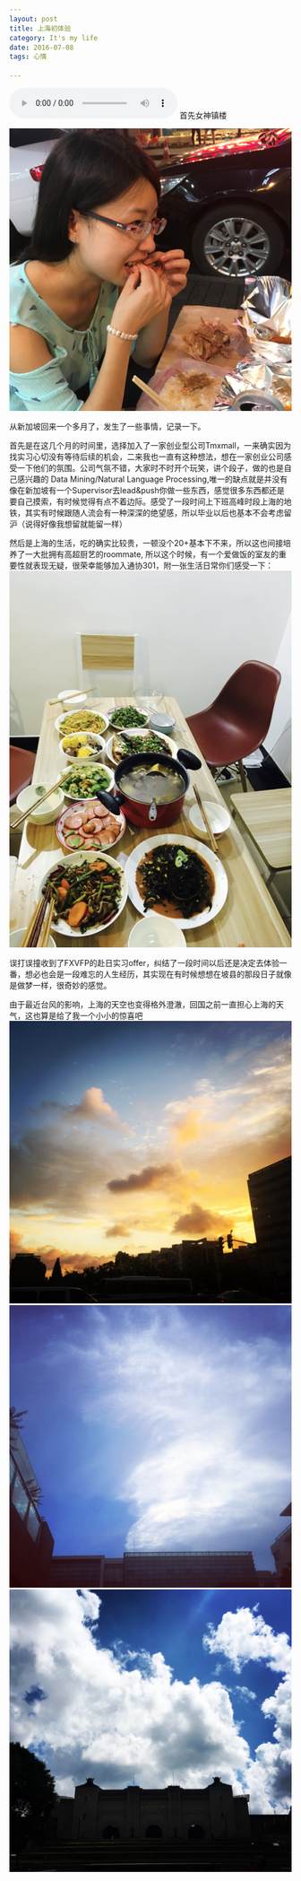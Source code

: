 ```yaml
---
layout: post
title: 上海初体验
category: It's my life
date: 2016-07-08
tags: 心情

---
```

<audio autoplay controls="controls">
  <source type="audio/mpeg" src="/res/my_music/Cross_Every_River.mp3"></source>
  
  <p>Your browser does not support the audio element.</p>
</audio>
首先女神镇楼

![](/res/my_image/16-07-08-04.JPG)

从新加坡回来一个多月了，发生了一些事情，记录一下。

首先是在这几个月的时间里，选择加入了一家创业型公司Tmxmall，一来确实因为找实习心切没有等待后续的机会，二来我也一直有这种想法，想在一家创业公司感受一下他们的氛围。公司气氛不错，大家时不时开个玩笑，讲个段子，做的也是自己感兴趣的 Data Mining/Natural Language Processing,唯一的缺点就是并没有像在新加坡有一个Supervisor去lead&push你做一些东西，感觉很多东西都还是要自己摸索，有时候觉得有点不着边际。感受了一段时间上下班高峰时段上海的地铁，其实有时候跟随人流会有一种深深的绝望感，所以毕业以后也基本不会考虑留沪（说得好像我想留就能留一样）

然后是上海的生活，吃的确实比较贵，一顿没个20+基本下不来，所以这也间接培养了一大批拥有高超厨艺的roommate, 所以这个时候，有一个爱做饭的室友的重要性就表现无疑，很荣幸能够加入通协301，附一张生活日常你们感受一下：  
![](/res/my_image/16-07-08-03.jpg)

误打误撞收到了FXVFP的赴日实习offer，纠结了一段时间以后还是决定去体验一番，想必也会是一段难忘的人生经历，其实现在有时候想想在坡县的那段日子就像是做梦一样，很奇妙的感觉。

由于最近台风的影响，上海的天空也变得格外澄澈，回国之前一直担心上海的天气，这也算是给了我一个小小的惊喜吧
![](/res/my_image/16-07-08-00.jpg)
![](/res/my_image/16-07-08-01.jpg)
![](/res/my_image/16-07-08-02.jpg)




